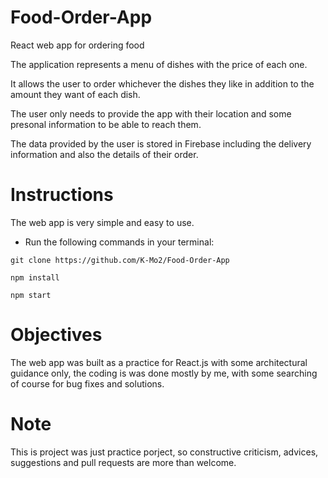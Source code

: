 # Food-Order-App

React web app for ordering food

The application represents a menu of dishes with the price of each one.

It allows the user to order whichever the dishes they like in addition to the amount they want of each dish.

The user only needs to provide the app with their location and some presonal information to be able to reach them.

The data provided by the user is stored in Firebase including the delivery information and also the details of their order.

# Instructions

The web app is very simple and easy to use.

- Run the following commands in your terminal:

```
git clone https://github.com/K-Mo2/Food-Order-App

npm install

npm start
```

# Objectives

The web app was built as a practice for React.js with some architectural guidance only, the coding is was done mostly by me, with some searching of course for bug fixes and solutions.

# Note

This is project was just practice porject, so constructive criticism, advices, suggestions
and pull requests are more than welcome.
